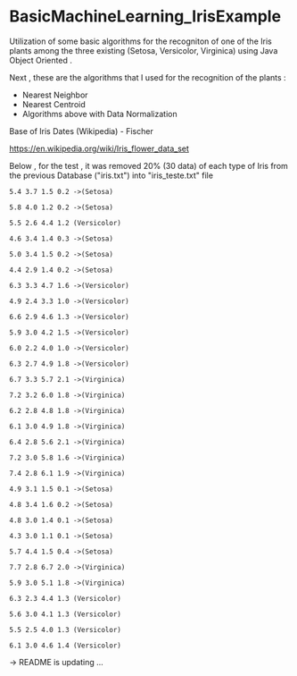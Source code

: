 # BasicMachineLearning_IrisExample
Utilization of some basic algorithms for the recogniton of one of the Iris plants among the three existing (Setosa, Versicolor, Virginica) using Java Object Oriented .

Next , these are the algorithms that I used for the recognition of the plants :
* Nearest Neighbor
* Nearest Centroid
* Algorithms above with Data Normalization 

Base of Iris Dates (Wikipedia) - Fischer
 
https://en.wikipedia.org/wiki/Iris_flower_data_set


Below , for the test , it was removed 20% (30 data) of each type of Iris from the previous Database ("iris.txt") into "iris_teste.txt" file

	5.4 3.7 1.5 0.2 ->(Setosa)
	
	5.8 4.0 1.2 0.2 ->(Setosa)
	
	5.5 2.6 4.4 1.2 (Versicolor)
	
	4.6 3.4 1.4 0.3 ->(Setosa)
	
	5.0 3.4 1.5 0.2 ->(Setosa)
	
	4.4 2.9 1.4 0.2 ->(Setosa)
	
	6.3 3.3 4.7 1.6 ->(Versicolor)
	
	4.9 2.4 3.3 1.0 ->(Versicolor)
	
	6.6 2.9 4.6 1.3 ->(Versicolor)
	
	5.9 3.0 4.2 1.5 ->(Versicolor)
	
	6.0 2.2 4.0 1.0 ->(Versicolor)
	
	6.3 2.7 4.9 1.8 ->(Versicolor)
	
	6.7 3.3 5.7 2.1 ->(Virginica)
	
	7.2 3.2 6.0 1.8 ->(Virginica)
	
	6.2 2.8 4.8 1.8 ->(Virginica)
	
	6.1 3.0 4.9 1.8 ->(Virginica)
	
	6.4 2.8 5.6 2.1 ->(Virginica)
	
	7.2 3.0 5.8 1.6 ->(Virginica)
	
	7.4 2.8 6.1 1.9 ->(Virginica)
	
	4.9 3.1 1.5 0.1 ->(Setosa)
	
	4.8 3.4 1.6 0.2 ->(Setosa)
	
	4.8 3.0 1.4 0.1 ->(Setosa)
	
	4.3 3.0 1.1 0.1 ->(Setosa)
	
	5.7 4.4 1.5 0.4 ->(Setosa)
	
	7.7 2.8 6.7 2.0 ->(Virginica)
	
	5.9 3.0 5.1 1.8 ->(Virginica)
	
	6.3 2.3 4.4 1.3 (Versicolor)
	
	5.6 3.0 4.1 1.3 (Versicolor)
	
	5.5 2.5 4.0 1.3 (Versicolor)
	
	6.1 3.0 4.6 1.4 (Versicolor)
   
     
 ->  README is updating ...
